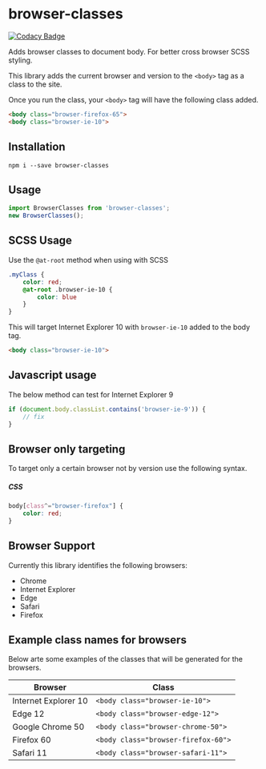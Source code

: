 # browser-classes

[![Codacy Badge](https://api.codacy.com/project/badge/Grade/7f9ddbd0257a486fa4ca67bd052dcec6)](https://app.codacy.com/app/etoxin/browser-classes?utm_source=github.com&utm_medium=referral&utm_content=etoxin/browser-classes&utm_campaign=Badge_Grade_Dashboard)

Adds browser classes to document body. For better cross browser SCSS styling.

This library adds the current browser and version to the `<body>` tag as a class to the site.
 
Once you run the class, your `<body>` tag will have the following class added.

```html
<body class="browser-firefox-65">
<body class="browser-ie-10">
```

## Installation

```
npm i --save browser-classes
```
    
## Usage

```js
import BrowserClasses from 'browser-classes';
new BrowserClasses();
```

## SCSS Usage

Use the `@at-root` method when using with SCSS

```scss
.myClass {
    color: red;
    @at-root .browser-ie-10 {
        color: blue
    }
}
```

This will target Internet Explorer 10 with `browser-ie-10` added to the body tag.

```html
<body class="browser-ie-10">
```

## Javascript usage

The below method can test for Internet Explorer 9

```js
if (document.body.classList.contains('browser-ie-9')) {
    // fix
}
```

## Browser only targeting

To target only a certain browser not by version use the following syntax.

##### CSS

```css
body[class^="browser-firefox"] {
    color: red;
}
```
    
## Browser Support

Currently this library identifies the following browsers:
- Chrome
- Internet Explorer 
- Edge
- Safari
- Firefox

## Example class names for browsers

Below arte some examples of the classes that will be generated for the browsers.

| Browser              | Class                               |
|----------------------|-------------------------------------|
| Internet Explorer 10 | `<body class="browser-ie-10">`      |
| Edge 12              | `<body class="browser-edge-12">`    |
| Google Chrome 50     | `<body class="browser-chrome-50">`  |
| Firefox 60           | `<body class="browser-firefox-60">` |
| Safari 11            | `<body class="browser-safari-11">`  |

